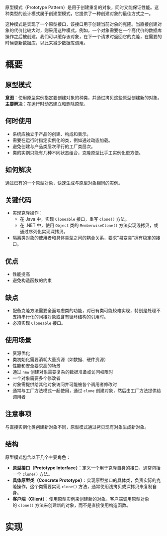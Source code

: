 原型模式（Prototype Pattern）是用于创建重复的对象，同时又能保证性能。这种类型的设计模式属于创建型模式，它提供了一种创建对象的最佳方式之一。

这种模式是实现了一个原型接口，该接口用于创建当前对象的克隆。当直接创建对象的代价比较大时，则采用这种模式。例如，一个对象需要在一个高代价的数据库操作之后被创建。我们可以缓存该对象，在下一个请求时返回它的克隆，在需要的时候更新数据库，以此来减少数据库调用。

# 概要
## 原型模式
**意图**：使用原型实例指定要创建对象的种类，并通过拷贝这些原型创建新的对象。
**主要解决**：在运行时动态建立和删除原型。

## 何时使用
- 系统应独立于产品的创建、构成和表示。
- 需要在运行时指定实例化的类，例如通过动态加载。
- 避免创建与产品类层次平行的工厂类层次。
- 类的实例只能有几种不同状态组合，克隆原型比手工实例化更方便。

## 如何解决
通过已有的一个原型对象，快速生成与原型对象相同的实例。

## 关键代码
- 实现克隆操作：
    - 在 Java 中，实现 `Cloneable` 接口，重写 `clone()` 方法。
    - 在 .NET 中，使用 `Object` 类的 `MemberwiseClone()` 方法实现浅拷贝，或通过序列化实现深拷贝。
- 隔离类对象的使用者和具体类型之间的耦合关系，要求"易变类"拥有稳定的接口。

## 优点
- 性能提高
- 避免构造函数的约束

## 缺点
- 配备克隆方法需要全面考虑类的功能，对已有类可能较难实现，特别是处理不支持串行化的间接对象或含有循环结构的引用时。
- 必须实现 `Cloneable` 接口。

## 使用场景
- 资源优化
- 类初始化需要消耗大量资源（如数据、硬件资源）
- 性能和安全要求高的场景
- 通过 `new` 创建对象需要复杂的数据准备或访问权限时
- 一个对象需要多个修改者
- 对象需提供给其他对象访问并可能被各个调用者修改时
- 通常与工厂方法模式一起使用，通过 `clone` 创建对象，然后由工厂方法提供给调用者

## 注意事项
与直接实例化类创建新对象不同，原型模式通过拷贝现有对象生成新对象。

## 结构

原型模式包含以下几个主要角色：
- **原型接口（Prototype Interface）**：定义一个用于克隆自身的接口，通常包括一个 `clone()` 方法。
- **具体原型类（Concrete Prototype）**：实现原型接口的具体类，负责实际的克隆操作。这个类需要实现 `clone()` 方法，通常使用浅拷贝或深拷贝来复制自身。
- **客户端（Client）**：使用原型实例来创建新的对象。客户端调用原型对象的 `clone()` 方法来创建新的对象，而不是直接使用构造函数。

# 实现
